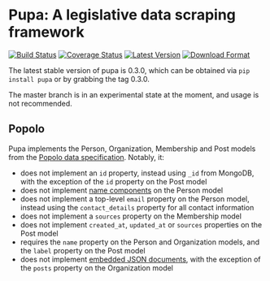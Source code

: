 # Pupa: A legislative data scraping framework

[![Build Status](https://travis-ci.org/opencivicdata/pupa.svg?branch=master)](https://travis-ci.org/opencivicdata/pupa)
[![Coverage Status](https://coveralls.io/repos/opencivicdata/pupa/badge.png?branch=master)](https://coveralls.io/r/opencivicdata/pupa?branch=master)
[![Latest Version](https://pypip.in/version/pupa/badge.svg)](https://pypi.python.org/pypi/pupa/)
[![Download Format](https://pypip.in/format/pupa/badge.svg)](https://pypi.python.org/pypi/pupa/)


The latest stable version of pupa is 0.3.0, which can be obtained via ``pip install pupa`` or by grabbing the tag 0.3.0.

The master branch is in an experimental state at the moment, and usage is not recommended.

## Popolo

Pupa implements the Person, Organization, Membership and Post models from the [Popolo data specification](http://popoloproject.com/). Notably, it:

* does not implement an `id` property, instead using `_id` from MongoDB, with the exception of the `id` property on the Post model
* does not implement [name components](http://popoloproject.com/specs/person/name-component.html) on the Person model
* does not implement a top-level `email` property on the Person model, instead using the `contact_details` property for all contact information
* does not implement a `sources` property on the Membership model
* does not implement `created_at`, `updated_at` or `sources` properties on the Post model
* requires the `name` property on the Person and Organization models, and the `label` property on the Post model
* does not implement [embedded JSON documents](http://popoloproject.com/specs/#embedded-json-documents), with the exception of the `posts` property on the Organization model

